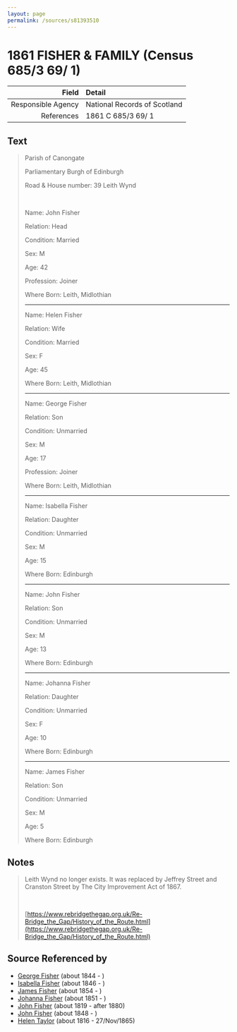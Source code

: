 ```yaml
---
layout: page
permalink: /sources/s81393510
---
```


# 1861 FISHER & FAMILY (Census 685/3 69/ 1)

Field | Detail
---:|:---
Responsible Agency | National Records of Scotland
References | 1861 C 685/3 69/ 1

## Text

> Parish of Canongate
>
> Parliamentary Burgh of Edinburgh
>
> Road & House number: 39 Leith Wynd
>
> <br/>
>
> Name: John Fisher
>
> Relation: Head
>
> Condition: Married
>
> Sex: M
>
> Age: 42
>
> Profession: Joiner
>
> Where Born: Leith, Midlothian
>
> ---
>
> Name: Helen Fisher
>
> Relation: Wife
>
> Condition: Married
>
> Sex: F
>
> Age: 45
>
> Where Born: Leith, Midlothian
>
> ---
>
> Name: George Fisher
>
> Relation: Son
>
> Condition: Unmarried
>
> Sex: M
>
> Age: 17
>
> Profession: Joiner
>
> Where Born: Leith, Midlothian
>
> ---
>
> Name: Isabella Fisher
>
> Relation: Daughter
>
> Condition: Unmarried
>
> Sex: M
>
> Age: 15
>
> Where Born: Edinburgh
>
> ---
>
> Name: John Fisher
>
> Relation: Son
>
> Condition: Unmarried
>
> Sex: M
>
> Age: 13
>
> Where Born: Edinburgh
>
> ---
>
> Name: Johanna Fisher
>
> Relation: Daughter
>
> Condition: Unmarried
>
> Sex: F
>
> Age: 10
>
> Where Born: Edinburgh
>
> ---
>
> Name: James Fisher
>
> Relation: Son
>
> Condition: Unmarried
>
> Sex: M
>
> Age: 5
>
> Where Born: Edinburgh
>

## Notes

> Leith Wynd no longer exists. It was replaced by Jeffrey Street and Cranston Street by The City Improvement Act of 1867. 
>
> <br/>
>
> [https://www.rebridgethegap.org.uk/Re-Bridge_the_Gap/History_of_the_Route.html](https://www.rebridgethegap.org.uk/Re-Bridge_the_Gap/History_of_the_Route.html)
>


## Source Referenced by

* [George Fisher](../people/@35202352@-george-fisher-b1844-d.md) (about 1844 - )
* [Isabella Fisher](../people/@74012383@-isabella-fisher-b1846-d.md) (about 1846 - )
* [James Fisher](../people/@22540348@-james-fisher-b1854-d.md) (about 1854 - )
* [Johanna Fisher](../people/@76159436@-johanna-fisher-b1851-d.md) (about 1851 - )
* [John Fisher](../people/@81248806@-john-fisher-b1819-d1880.md) (about 1819 - after 1880)
* [John Fisher](../people/@60298048@-john-fisher-b1848-d.md) (about 1848 - )
* [Helen Taylor](../people/@47549486@-helen-taylor-b1816-d1865-11-27.md) (about 1816 - 27/Nov/1865)
